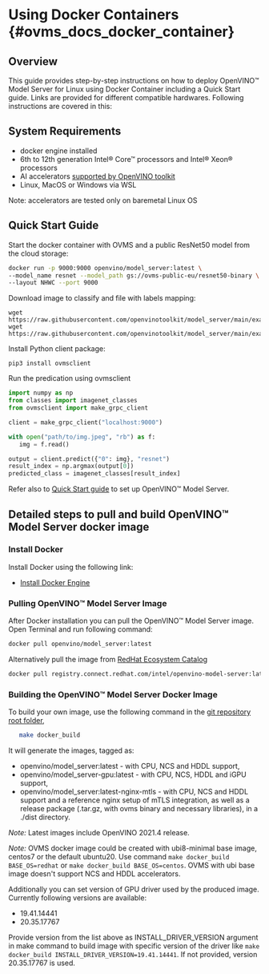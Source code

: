 # Using Docker Containers {#ovms_docs_docker_container}

## Overview 

This guide provides step-by-step instructions on how to deploy OpenVINO&trade; Model Server for Linux using Docker Container including a Quick Start guide. Links are provided for different compatible hardwares. Following instructions are covered in this:

## System Requirements

- docker engine installed
- 6th to 12th generation Intel® Core™ processors and Intel® Xeon® processors
- AI accelerators [supported by OpenVINO toolkit](https://docs.openvino.ai/2020.3/_docs_IE_DG_supported_plugins_Supported_Devices.html)
- Linux, MacOS or Windows via WSL 

Note: accelerators are tested only on baremetal Linux OS

## Quick Start Guide <a name="quickstart"></a>

Start the docker container with OVMS and a public ResNet50 model from the cloud storage:
```bash
docker run -p 9000:9000 openvino/model_server:latest \ 
--model_name resnet --model_path gs://ovms-public-eu/resnet50-binary \ 
--layout NHWC --port 9000 
```
Download image to classify and file with labels mapping:
```
wget https://raw.githubusercontent.com/openvinotoolkit/model_server/main/example_client/images/zebra.jpeg 
wget https://raw.githubusercontent.com/openvinotoolkit/model_server/main/example_client/classes.py 
```
Install Python client package:
```
pip3 install ovmsclient
```
Run the predication using ovmsclient
```python
import numpy as np
from classes import imagenet_classes
from ovmsclient import make_grpc_client

client = make_grpc_client("localhost:9000")

with open("path/to/img.jpeg", "rb") as f:
   img = f.read()

output = client.predict({"0": img}, "resnet")
result_index = np.argmax(output[0])
predicted_class = imagenet_classes[result_index]
```


Refer also to [Quick Start guide](./ovms_quickstart.md) to set up OpenVINO&trade; Model Server.

## Detailed steps to pull and build OpenVINO&trade; Model Server docker image

### Install Docker

Install Docker using the following link:

- [Install Docker Engine](https://docs.docker.com/engine/install/)

### Pulling OpenVINO&trade; Model Server Image

After Docker installation you can pull the OpenVINO&trade; Model Server image. Open Terminal and run following command:

```bash
docker pull openvino/model_server:latest
```

Alternatively pull the image from [RedHat Ecosystem Catalog](https://catalog.redhat.com/software/containers/intel/openvino-model-server/607833052937385fc98515de)
```bash
docker pull registry.connect.redhat.com/intel/openvino-model-server:latest
```

###  Building the OpenVINO&trade; Model Server Docker Image<a name="sourcecode"></a>

To build your own image, use the following command in the [git repository root folder](https://github.com/openvinotoolkit/model_server), 

```bash
   make docker_build
```

It will generate the images, tagged as:

- openvino/model_server:latest - with CPU, NCS and HDDL support,
- openvino/model_server-gpu:latest - with CPU, NCS, HDDL and iGPU support,
- openvino/model_server:latest-nginx-mtls - with CPU, NCS and HDDL support and a reference nginx setup of mTLS integration,
as well as a release package (.tar.gz, with ovms binary and necessary libraries), in a ./dist directory.

*Note:* Latest images include OpenVINO 2021.4 release.

*Note:* OVMS docker image could be created with ubi8-minimal base image, centos7 or the default ubuntu20.
Use command `make docker_build BASE_OS=redhat` or `make docker_build BASE_OS=centos`. OVMS with ubi base image doesn't support NCS and HDDL accelerators.

Additionally you can set version of GPU driver used by the produced image. Currently following versions are available:
- 19.41.14441
- 20.35.17767

Provide version from the list above as INSTALL_DRIVER_VERSION argument in make command to build image with specific version of the driver like 
`make docker_build INSTALL_DRIVER_VERSION=19.41.14441`. 
If not provided, version 20.35.17767 is used.
